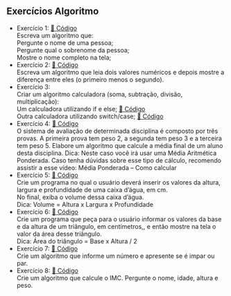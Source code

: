 ## Exercícios Algoritmo

- Exercício 1: <a href="https://codepen.io/DanielGNB/pen/poQKpyQ?editors=0010" target="_blank">:link: Código</a>
  <br>
  Escreva um algoritmo que:<br>
  Pergunte o nome de uma pessoa;<br>
  Pergunte qual o sobrenome da pessoa;<br>
  Mostre o nome completo na tela;<br>  
- Exercício 2: <a href="https://codepen.io/DanielGNB/pen/JjeZMRd?editors=0010" target="_blank">:link: Código</a>
  <br>
  Escreva um algoritmo que leia dois valores numéricos e depois mostre a diferença entre
  eles (o primeiro menos o segundo).  
- Exercício 3:
  <br>
  Criar um algoritmo calculadora (soma, subtração, divisão, multiplicação):<br>
  Um calculadora utilizando if e else; <a href="https://codepen.io/DanielGNB/pen/ZEmRvLZ?editors=0011" target="_blank">:link: Código</a><br>
  Outra calculadora utilizando switch/case; <a href="https://codepen.io/DanielGNB/pen/xxQzpJO?editors=0010" target="_blank">:link: Código</a>
- Exercício 4: <a href="https://codepen.io/DanielGNB/pen/MWzXZXM?editors=0011" target="_blank">:link: Código</a>
  <br>
  O sistema de avaliação de determinada disciplina é composto por três provas. A primeira
  prova tem peso 2, a segunda tem peso 3 e a terceira tem peso 5.
  Elabore um algoritmo que calcule a média final de um aluno desta disciplina.
  Dica: Neste caso você irá usar uma Média Aritmética Ponderada. Caso tenha dúvidas sobre
  esse tipo de cálculo, recomendo assistir a esse vídeo: Média Ponderada – Como calcular
- Exercício 5: <a href="https://codepen.io/DanielGNB/pen/dyQjbEg?editors=0010" target="_blank">:link: Código</a>
  <br>
  Crie um programa no qual o usuário deverá inserir os valores da altura, largura e
  profundidade de uma caixa d’água, em cm. <br>No final, exiba o volume dessa caixa d’água.<br>
  Dica: Volume = Altura x Largura x Profundidade
- Exercício 6: <a href="https://codepen.io/DanielGNB/pen/oNQMNbJ?editors=0010" target="_blank">:link: Código</a>
  <br>
  Crie um programa que peça para o usuário informar os valores da base e da altura de um
  triângulo, em centímetros,, e então mostre na tela o valor da área desse triângulo.<br>
  Dica: Área do triângulo = Base x Altura / 2
- Exercício 7: <a href="https://codepen.io/DanielGNB/pen/KKrBKam?editors=0010" target="_blank">:link: Código</a>
  <br>
  Crie um algoritmo que informe um número e apresente se é impar ou par.
- Exercício 8: <a href="https://codepen.io/DanielGNB/pen/gOQjOxp?editors=0012" target="_blank">:link: Código</a>
  <br>
  Crie um algoritmo que calcule o IMC. Pergunte o nome, idade, altura e peso.
